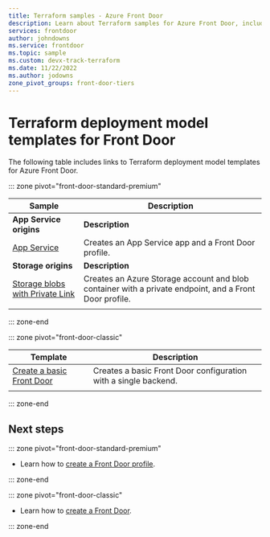```yaml
---
title: Terraform samples - Azure Front Door
description: Learn about Terraform samples for Azure Front Door, including samples for creating a basic Front Door profile.
services: frontdoor
author: johndowns
ms.service: frontdoor
ms.topic: sample
ms.custom: devx-track-terraform
ms.date: 11/22/2022
ms.author: jodowns
zone_pivot_groups: front-door-tiers
---
```

# Terraform deployment model templates for Front Door

The following table includes links to Terraform deployment model templates for Azure Front Door.

::: zone pivot="front-door-standard-premium"

| Sample | Description |
|-|-|
|**App Service origins**| **Description** |
| [App Service](https://github.com/Azure/terraform/tree/master/quickstart/101-front-door-standard-premium) | Creates an App Service app and a Front Door profile.  |
|**Storage origins**| **Description** |
| [Storage blobs with Private Link](https://github.com/Azure/terraform/tree/master/quickstart/101-front-door-premium-storage-blobs-private-link) | Creates an Azure Storage account and blob container with a private endpoint, and a Front Door profile.  |
| | |

::: zone-end

::: zone pivot="front-door-classic"

| Template | Description |
| ---| ---|
| [Create a basic Front Door](https://github.com/Azure/terraform/tree/master/quickstart/101-front-door-classic)| Creates a basic Front Door configuration with a single backend. |
| | |

::: zone-end

## Next steps

::: zone pivot="front-door-standard-premium"

- Learn how to [create a Front Door profile](standard-premium/create-front-door-portal.md).

::: zone-end

::: zone pivot="front-door-classic"

- Learn how to [create a Front Door](quickstart-create-front-door.md).

::: zone-end
